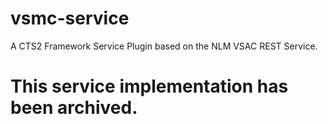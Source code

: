 # vsmc-service
A CTS2 Framework Service Plugin based on the NLM VSAC REST Service.

# This service implementation has been archived.
